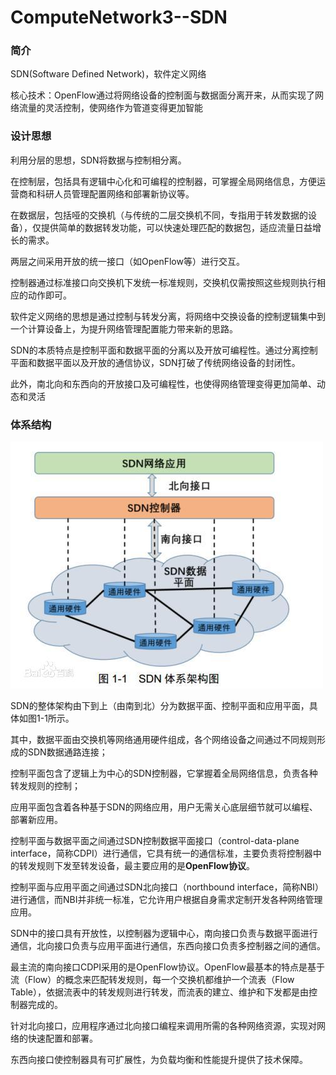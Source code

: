 # ComputeNetwork3--SDN

### 简介

SDN(Software Defined Network)，软件定义网络

核心技术：OpenFlow通过将网络设备的控制面与数据面分离开来，从而实现了网络流量的灵活控制，使网络作为管道变得更加智能

### 设计思想

利用分层的思想，SDN将数据与控制相分离。

在控制层，包括具有逻辑中心化和可编程的控制器，可掌握全局网络信息，方便运营商和科研人员管理配置网络和部署新协议等。

在数据层，包括哑的交换机（与传统的二层交换机不同，专指用于转发数据的设备），仅提供简单的数据转发功能，可以快速处理匹配的数据包，适应流量日益增长的需求。

两层之间采用开放的统一接口（如OpenFlow等）进行交互。

控制器通过标准接口向交换机下发统一标准规则，交换机仅需按照这些规则执行相应的动作即可。

软件定义网络的思想是通过控制与转发分离，将网络中交换设备的控制逻辑集中到一个计算设备上，为提升网络管理配置能力带来新的思路。

SDN的本质特点是控制平面和数据平面的分离以及开放可编程性。通过分离控制平面和数据平面以及开放的通信协议，SDN打破了传统网络设备的封闭性。

此外，南北向和东西向的开放接口及可编程性，也使得网络管理变得更加简单、动态和灵活

### 体系结构

![ComputeNetwork3-1](ComputeNetwork3-1.jpg)

SDN的整体架构由下到上（由南到北）分为数据平面、控制平面和应用平面，具体如图1-1所示。

其中，数据平面由交换机等网络通用硬件组成，各个网络设备之间通过不同规则形成的SDN数据通路连接；

控制平面包含了逻辑上为中心的SDN控制器，它掌握着全局网络信息，负责各种转发规则的控制；

应用平面包含着各种基于SDN的网络应用，用户无需关心底层细节就可以编程、部署新应用。

控制平面与数据平面之间通过SDN控制数据平面接口（control-data-plane interface，简称CDPI）进行通信，它具有统一的通信标准，主要负责将控制器中的转发规则下发至转发设备，最主要应用的是**OpenFlow协议**。

控制平面与应用平面之间通过SDN北向接口（northbound interface，简称NBI）进行通信，而NBI并非统一标准，它允许用户根据自身需求定制开发各种网络管理应用。

SDN中的接口具有开放性，以控制器为逻辑中心，南向接口负责与数据平面进行通信，北向接口负责与应用平面进行通信，东西向接口负责多控制器之间的通信。

最主流的南向接口CDPI采用的是OpenFlow协议。OpenFlow最基本的特点是基于流（Flow）的概念来匹配转发规则，每一个交换机都维护一个流表（Flow Table），依据流表中的转发规则进行转发，而流表的建立、维护和下发都是由控制器完成的。

针对北向接口，应用程序通过北向接口编程来调用所需的各种网络资源，实现对网络的快速配置和部署。

东西向接口使控制器具有可扩展性，为负载均衡和性能提升提供了技术保障。

